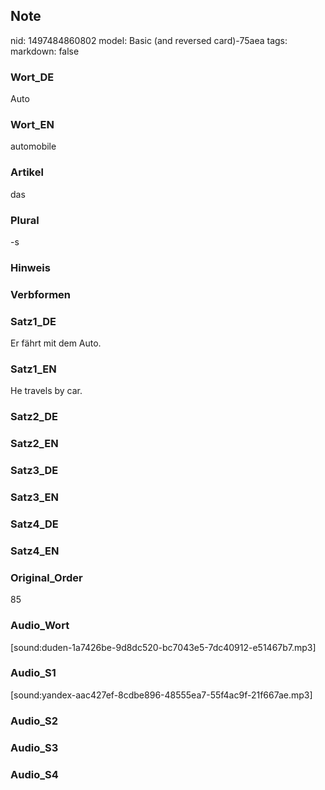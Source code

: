 ## Note
nid: 1497484860802
model: Basic (and reversed card)-75aea
tags: 
markdown: false

### Wort_DE
Auto

### Wort_EN
automobile

### Artikel
das

### Plural
-s

### Hinweis


### Verbformen


### Satz1_DE
Er fährt mit dem Auto.

### Satz1_EN
He travels by car.

### Satz2_DE


### Satz2_EN


### Satz3_DE


### Satz3_EN


### Satz4_DE


### Satz4_EN


### Original_Order
85

### Audio_Wort
[sound:duden-1a7426be-9d8dc520-bc7043e5-7dc40912-e51467b7.mp3]

### Audio_S1
[sound:yandex-aac427ef-8cdbe896-48555ea7-55f4ac9f-21f667ae.mp3]

### Audio_S2


### Audio_S3


### Audio_S4

